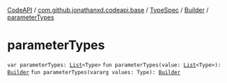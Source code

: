 [CodeAPI](../../../index.md) / [com.github.jonathanxd.codeapi.base](../../index.md) / [TypeSpec](../index.md) / [Builder](index.md) / [parameterTypes](.)

# parameterTypes

`var parameterTypes: `[`List`](https://kotlinlang.org/api/latest/jvm/stdlib/kotlin.collections/-list/index.html)`<Type>`
`fun parameterTypes(value: `[`List`](https://kotlinlang.org/api/latest/jvm/stdlib/kotlin.collections/-list/index.html)`<Type>): `[`Builder`](index.md)
`fun parameterTypes(vararg values: Type): `[`Builder`](index.md)